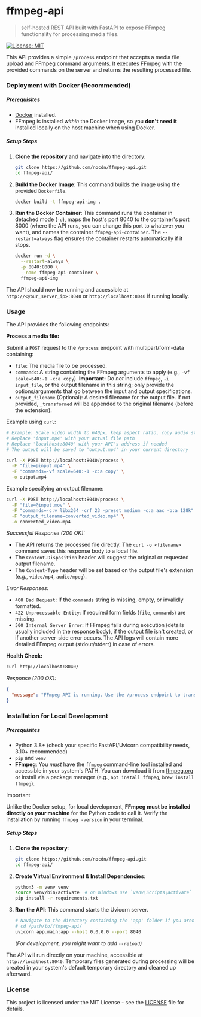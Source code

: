 # ffmpeg-api

> self-hosted REST API built with FastAPI to expose FFmpeg functionality for processing media files.

[![License: MIT](https://img.shields.io/badge/License-MIT-yellow.svg)](https://opensource.org/licenses/MIT)

This API provides a simple `/process` endpoint that accepts a media file upload and FFmpeg command arguments. It executes FFmpeg with the provided commands on the server and returns the resulting processed file.

### Deployment with Docker (Recommended)

##### Prerequisites

- [Docker](https://www.docker.com/) installed.
- FFmpeg is installed _within_ the Docker image, so you **don't need it** installed locally on the host machine when using Docker.

##### Setup Steps

1.  **Clone the repository** and navigate into the directory:

    ```bash
    git clone https://github.com/nocdn/ffmpeg-api.git
    cd ffmpeg-api/
    ```

2.  **Build the Docker Image**:
    This command builds the image using the provided `Dockerfile`.

    ```bash
    docker build -t ffmpeg-api-img .
    ```

3.  **Run the Docker Container**:
    This command runs the container in detached mode (`-d`), maps the host's port 8040 to the container's port 8000 (where the API runs, you can change this port to whatever you want), and names the container `ffmpeg-api-container`. The `--restart=always` flag ensures the container restarts automatically if it stops.

    ```bash
    docker run -d \
      --restart=always \
      -p 8040:8000 \
      --name ffmpeg-api-container \
      ffmpeg-api-img
    ```

The API should now be running and accessible at `http://<your_server_ip>:8040` or `http://localhost:8040` if running locally.

### Usage

The API provides the following endpoints:

**Process a media file:**

Submit a `POST` request to the `/process` endpoint with multipart/form-data containing:

- `file`: The media file to be processed.
- `commands`: A string containing the FFmpeg arguments to apply (e.g., `-vf scale=640:-1 -c:a copy`). **Important:** Do _not_ include `ffmpeg`, `-i input_file`, or the output filename in this string; only provide the options/arguments that go between the input and output specifications.
- `output_filename` (Optional): A desired filename for the output file. If not provided, `_transformed` will be appended to the original filename (before the extension).

Example using `curl`:

```bash
# Example: Scale video width to 640px, keep aspect ratio, copy audio stream
# Replace 'input.mp4' with your actual file path
# Replace 'localhost:8040' with your API's address if needed
# The output will be saved to 'output.mp4' in your current directory

curl -X POST http://localhost:8040/process \
  -F "file=@input.mp4" \
  -F "commands=-vf scale=640:-1 -c:a copy" \
  -o output.mp4
```

Example specifying an output filename:

```bash
curl -X POST http://localhost:8040/process \
  -F "file=@input.mov" \
  -F "commands=-c:v libx264 -crf 23 -preset medium -c:a aac -b:a 128k" \
  -F "output_filename=converted_video.mp4" \
  -o converted_video.mp4
```

_Successful Response (200 OK):_

- The API returns the processed file directly. The `curl -o <filename>` command saves this response body to a local file.
- The `Content-Disposition` header will suggest the original or requested output filename.
- The `Content-Type` header will be set based on the output file's extension (e.g., `video/mp4`, `audio/mpeg`).

_Error Responses:_

- `400 Bad Request`: If the `commands` string is missing, empty, or invalidly formatted.
- `422 Unprocessable Entity`: If required form fields (`file`, `commands`) are missing.
- `500 Internal Server Error`: If FFmpeg fails during execution (details usually included in the response body), if the output file isn't created, or if another server-side error occurs. The API logs will contain more detailed FFmpeg output (stdout/stderr) in case of errors.

**Health Check:**

```bash
curl http://localhost:8040/
```

_Response (200 OK):_

```json
{
  "message": "FFmpeg API is running. Use the /process endpoint to transform files."
}
```

### Installation for Local Development

##### Prerequisites

- Python 3.8+ (check your specific FastAPI/Uvicorn compatibility needs, 3.10+ recommended)
- `pip` and `venv`
- **FFmpeg**: You _must_ have the `ffmpeg` command-line tool installed and accessible in your system's PATH. You can download it from [ffmpeg.org](https://ffmpeg.org/download.html) or install via a package manager (e.g., `apt install ffmpeg`, `brew install ffmpeg`).

> [!IMPORTANT]
> Unlike the Docker setup, for local development, **FFmpeg must be installed directly on your machine** for the Python code to call it. Verify the installation by running `ffmpeg -version` in your terminal.

##### Setup Steps

1.  **Clone the repository**:

    ```bash
    git clone https://github.com/nocdn/ffmpeg-api.git
    cd ffmpeg-api/
    ```

2.  **Create Virtual Environment & Install Dependencies**:

    ```bash
    python3 -m venv venv
    source venv/bin/activate  # on Windows use `venv\Scripts\activate`
    pip install -r requirements.txt
    ```

3.  **Run the API**:
    This command starts the Uvicorn server.

    ```bash
    # Navigate to the directory containing the 'app' folder if you aren't already
    # cd /path/to/ffmpeg-api/
    uvicorn app.main:app --host 0.0.0.0 --port 8040
    ```

    _(For development, you might want to add `--reload`)_

The API will run directly on your machine, accessible at `http://localhost:8040`. Temporary files generated during processing will be created in your system's default temporary directory and cleaned up afterward.

### License

This project is licensed under the MIT License - see the [LICENSE](LICENSE) file for details.
